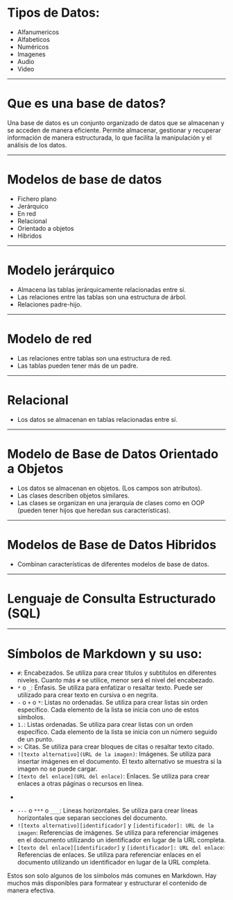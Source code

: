 # Tipos de Datos:

- Alfanumericos
- Alfabeticos
- Numéricos
- Imagenes
- Audio
- Video

___

# Que es una base de datos?

Una base de datos es un conjunto organizado de datos que se almacenan y se acceden de manera eficiente. Permite almacenar, gestionar y recuperar información de manera estructurada, lo que facilita la manipulación y el análisis de los datos.

___

# Modelos de base de datos

- Fichero plano
- Jerárquico
- En red
- Relacional
- Orientado a objetos
- Hibridos

___

# Modelo jerárquico

- Almacena las tablas jerárquicamente relacionadas entre sí.
- Las relaciones entre las tablas son una estructura de árbol.
- Relaciones padre-hijo.

___

# Modelo de red

- Las relaciones entre tablas son una estructura de red.
- Las tablas pueden tener más de un padre.

___

# Relacional

- Los datos se almacenan en tablas relacionadas entre sí.

___

# Modelo de Base de Datos Orientado a Objetos

- Los datos se almacenan en objetos. (Los campos son atributos).
- Las clases describen objetos similares.
- Las clases se organizan en una jerarquía de clases como en OOP (pueden tener hijos que heredan sus características).

___

# Modelos de Base de Datos Hibridos

- Combinan características de diferentes modelos de base de datos.

___

# Lenguaje de Consulta Estructurado (SQL)

___

# Símbolos de Markdown y su uso:

- `#`: Encabezados. Se utiliza para crear títulos y subtítulos en diferentes niveles. Cuanto más `#` se utilice, menor será el nivel del encabezado.
- `*` o `_`: Énfasis. Se utiliza para enfatizar o resaltar texto. Puede ser utilizado para crear texto en cursiva o en negrita.
- `-` o `+` o `*`: Listas no ordenadas. Se utiliza para crear listas sin orden específico. Cada elemento de la lista se inicia con uno de estos símbolos.
- `1.`: Listas ordenadas. Se utiliza para crear listas con un orden específico. Cada elemento de la lista se inicia con un número seguido de un punto.
- `>`: Citas. Se utiliza para crear bloques de citas o resaltar texto citado.
- `![texto alternativo](URL de la imagen)`: Imágenes. Se utiliza para insertar imágenes en el documento. El texto alternativo se muestra si la imagen no se puede cargar.
- `[texto del enlace](URL del enlace)`: Enlaces. Se utiliza para crear enlaces a otras páginas o recursos en línea.
- ```: Bloques de código. Se utiliza para resaltar bloques de código en el documento. Puede especificar el lenguaje de programación después de las comillas triples para obtener un resaltado de sintaxis adecuado.
- `---` o `***` o `___`: Líneas horizontales. Se utiliza para crear líneas horizontales que separan secciones del documento.
- `![texto alternativo][identificador]` y `[identificador]: URL de la imagen`: Referencias de imágenes. Se utiliza para referenciar imágenes en el documento utilizando un identificador en lugar de la URL completa.
- `[texto del enlace][identificador]` y `[identificador]: URL del enlace`: Referencias de enlaces. Se utiliza para referenciar enlaces en el documento utilizando un identificador en lugar de la URL completa.

Estos son solo algunos de los símbolos más comunes en Markdown. Hay muchos más disponibles para formatear y estructurar el contenido de manera efectiva.
